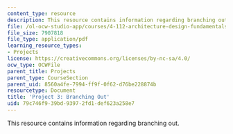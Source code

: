 ```yaml
---
content_type: resource
description: This resource contains information regarding branching out.
file: /ol-ocw-studio-app/courses/4-112-architecture-design-fundamentals-i-nano-machines-fall-2012/79c746f939bd93972fd1def623a258e7_MIT4_112F12_Doc_Ex3_MG.pdf
file_size: 7907818
file_type: application/pdf
learning_resource_types:
- Projects
license: https://creativecommons.org/licenses/by-nc-sa/4.0/
ocw_type: OCWFile
parent_title: Projects
parent_type: CourseSection
parent_uid: 8560a4fe-7994-ff9f-0f62-d76be228874b
resourcetype: Document
title: 'Project 3: Branching Out'
uid: 79c746f9-39bd-9397-2fd1-def623a258e7
---
```

This resource contains information regarding branching out.